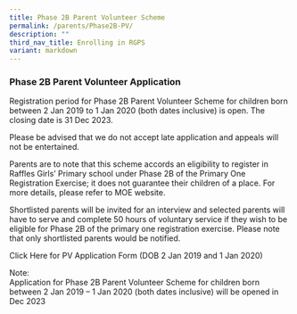 ```yaml
---
title: Phase 2B Parent Volunteer Scheme
permalink: /parents/Phase2B-PV/
description: ""
third_nav_title: Enrolling in RGPS
variant: markdown
---
```

### Phase 2B Parent Volunteer Application


  
Registration period for Phase 2B Parent Volunteer Scheme for children born between 2 Jan 2019 to 1 Jan 2020 (both dates inclusive) is open. The closing date is 31 Dec 2023.  
  
Please be advised that we do not accept late application and appeals will not be entertained.  
  
Parents are to note that this scheme accords an eligibility to register in Raffles Girls’ Primary school under Phase 2B of the Primary One Registration Exercise; it does not guarantee their children of a place. For more details, please refer to MOE website.  
  
Shortlisted parents will be invited for an interview and selected parents will have to serve and complete 50 hours of voluntary service if they wish to be eligible for Phase 2B of the primary one registration exercise. Please note that only shortlisted parents would be notified.  
  
Click Here for PV Application Form (DOB 2 Jan 2019 and 1 Jan 2020) 
  
Note:  
Application for Phase 2B Parent Volunteer Scheme for children born between 2 Jan 2019 – 1 Jan 2020 (both dates inclusive) will be opened in Dec 2023